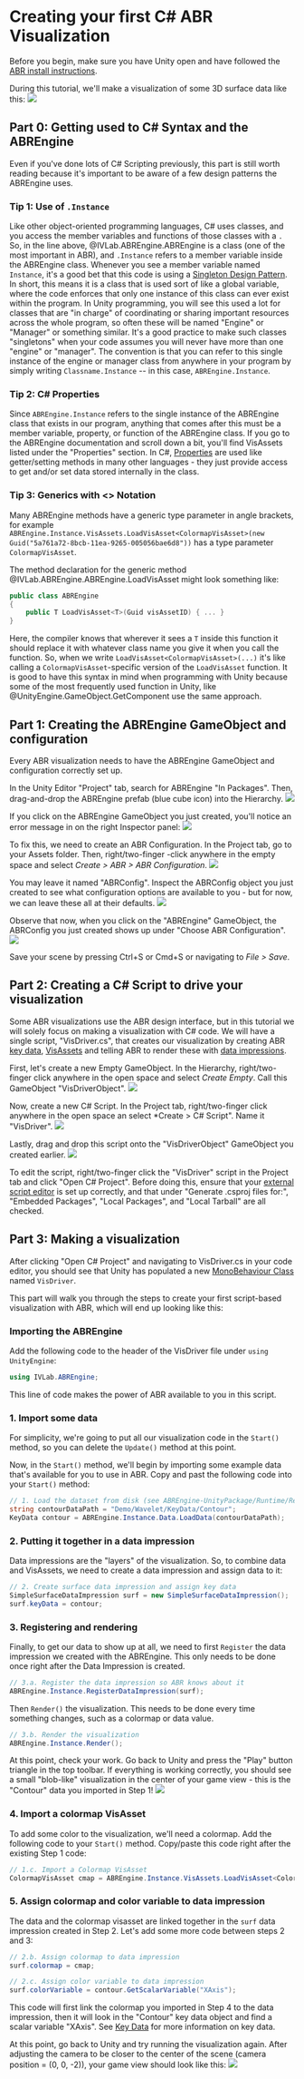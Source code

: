 # Creating your first C# ABR Visualization

Before you begin, make sure you have Unity open and have followed the [ABR install instructions](install.md).

During this tutorial, we'll make a visualization of some 3D surface data like this:
![](resources/cs-vis-teaser.png)

## Part 0: Getting used to C# Syntax and the ABREngine

Even if you've done lots of C# Scripting previously, this part is still worth reading because it's important to be aware of a few design patterns the ABREngine uses.

### Tip 1: Use of `.Instance`

Like other object-oriented programming languages, C# uses classes, and you
access the member variables and functions of those classes with a `.`  So, in
the line above, @IVLab.ABREngine.ABREngine is a class (one of the most important in ABR), and
`.Instance` refers to a member variable inside the ABREngine class.  Whenever
you see a member variable named `Instance`, it's a good bet that this code is
using a [Singleton Design Pattern](https://www.c-sharpcorner.com/UploadFile/8911c4/singleton-design-pattern-in-C-Sharp/).  In short, this means it is a class that is
used sort of like a global variable, where the code enforces that only one
instance of this class can ever exist within the program.  In Unity programming,
you will see this used a lot for classes that are "in charge" of coordinating or
sharing important resources across the whole program, so often these will be
named "Engine" or "Manager" or something similar.  It's a good practice to make
such classes "singletons" when your code assumes you will never have more than
one "engine" or "manager".  The convention is that you can refer to this single
instance of the engine or manager class from anywhere in your program by simply
writing `Classname.Instance` -- in this case, `ABREngine.Instance`.

### Tip 2: C# Properties

Since `ABREngine.Instance` refers to the single instance of the ABREngine class
that exists in our program, anything that comes after this must be a member
variable, property, or function of the ABREngine class.  If you go to the
ABREngine documentation and scroll down a bit, you'll find VisAssets listed
under the "Properties" section. In C#, [Properties](https://docs.microsoft.com/en-us/dotnet/csharp/programming-guide/classes-and-structs/properties) are used like getter/setting
methods in many other languages - they just provide access to get and/or set data
stored internally in the class.

### Tip 3: Generics with <> Notation

Many ABREngine methods have a generic type parameter in angle brackets, for example `ABREngine.Instance.VisAssets.LoadVisAsset<ColormapVisAsset>(new Guid("5a761a72-8bcb-11ea-9265-005056bae6d8"))` has a type parameter `ColormapVisAsset`.

The method declaration for the generic method @IVLab.ABREngine.ABREngine.LoadVisAsset might look something like:

```cs
public class ABREngine
{
    public T LoadVisAsset<T>(Guid visAssetID) { ... }
}
```

Here, the compiler knows that wherever it sees a `T` inside this function it
should replace it with whatever class name you give it when you call the
function.  So, when we write `LoadVisAsset<ColormapVisAsset>(...)` it's like
calling a `ColormapVisAsset`-specific version of the `LoadVisAsset` function.  It is
good to have this syntax in mind when programming with Unity because some of the
most frequently used function in Unity, like @UnityEngine.GameObject.GetComponent use
the same approach.


## Part 1: Creating the ABREngine GameObject and configuration

Every ABR visualization needs to have the ABREngine GameObject and configuration correctly set up.

In the Unity Editor "Project" tab, search for ABREngine "In Packages". Then, drag-and-drop the ABREngine prefab (blue cube icon) into the Hierarchy.
![](resources/cs-vis_1-abrengine.png)

If you click on the ABREngine GameObject you just created, you'll notice an error message in on the right Inspector panel:
![](resources/cs-vis_2-config-error.png)

To fix this, we need to create an ABR Configuration. In the Project tab, go to your Assets folder. Then, right/two-finger -click anywhere in the empty space and select *Create > ABR > ABR Configuration*.
![](resources/cs-vis_3-config-create.png)

You may leave it named "ABRConfig". Inspect the ABRConfig object you just created to see what configuration options are available to you - but for now, we can leave these all at their defaults.
![](resources/cs-vis_4-config-edit.png)

Observe that now, when you click on the "ABREngine" GameObject, the ABRConfig you just created shows up under "Choose ABR Configuration".
![](resources/cs-vis_5-config-check.png)

Save your scene by pressing Ctrl+S or Cmd+S or navigating to *File > Save*.


## Part 2: Creating a C# Script to drive your visualization

Some ABR visualizations use the ABR design interface, but in this tutorial we
will solely focus on making a visualization with C# code. We will have a single
script, "VisDriver.cs", that creates our visualization by creating ABR [key
data](key-data.md), [VisAssets](visassets.md) and telling ABR to render these
with [data impressions](data-impressions.md).

First, let's create a new Empty GameObject. In the Hierarchy, right/two-finger click anywhere in the open space and select *Create Empty*. Call this GameObject "VisDriverObject".
![](resources/cs-vis_6-create-empty.png)

Now, create a new C# Script. In the Project tab, right/two-finger click anywhere in the open space an select *Create > C# Script". Name it "VisDriver".
![](resources/cs-vis_7-create-script.png)

Lastly, drag and drop this script onto the "VisDriverObject" GameObject you created earlier.
![](resources/cs-vis_8-script-drag.png)

To edit the script, right/two-finger click the "VisDriver" script in the Project
tab and click "Open C# Project". Before doing this, ensure that your
[external script editor](https://learn.unity.com/tutorial/set-your-default-script-editor-ide)
is set up correctly, and that under "Generate .csproj files for:", "Embedded
Packages", "Local Packages", and "Local Tarball" are all checked.


## Part 3: Making a visualization

After clicking "Open C# Project" and navigating to VisDriver.cs in your code
editor, you should see that Unity has populated a new
[MonoBehaviour Class](https://docs.unity3d.com/Manual/class-MonoBehaviour.html) named `VisDriver`.

This part will walk you through the steps to create your first script-based visualization with ABR, which will end up looking like this:

### Importing the ABREngine

Add the following code to the header of the VisDriver file under `using UnityEngine`:

```cs
using IVLab.ABREngine;
```

This line of code makes the power of ABR available to you in this script.


### 1. Import some data

For simplicity, we're going to put all our visualization code in the `Start()` method, so you can delete the `Update()` method at this point.

Now, in the `Start()` method, we'll begin by importing some example data that's available for you to use in ABR. Copy and past the following code into your `Start()` method:

```cs
// 1. Load the dataset from disk (see ABREngine-UnityPackage/Runtime/Resources/media/datasets) for the raw data files
string contourDataPath = "Demo/Wavelet/KeyData/Contour";
KeyData contour = ABREngine.Instance.Data.LoadData(contourDataPath);
```

### 2. Putting it together in a data impression

Data impressions are the "layers" of the visualization. So, to combine data and VisAssets, we need to create a data impression and assign data to it:

```cs
// 2. Create surface data impression and assign key data
SimpleSurfaceDataImpression surf = new SimpleSurfaceDataImpression();
surf.keyData = contour;
```

### 3. Registering and rendering

Finally, to get our data to show up at all, we need to first `Register` the data impression we created with the ABREngine. This only needs to be done once right after the Data Impression is created.

```cs
// 3.a. Register the data impression so ABR knows about it
ABREngine.Instance.RegisterDataImpression(surf);
```

Then `Render()` the visualization. This needs to be done every time something changes, such as a colormap or data value.

```cs
// 3.b. Render the visualization
ABREngine.Instance.Render();
```

At this point, check your work. Go back to Unity and press the "Play" button triangle in the top toolbar. If everything is working correctly, you should see a small "blob-like" visualization in the center of your game view - this is the "Contour" data you imported in Step 1!
![](resources/cs-vis_9-basic-vis.png)


### 4. Import a colormap VisAsset

To add some color to the visualization, we'll need a colormap. Add the following code to your `Start()` method. Copy/paste this code right after the existing Step 1 code:

```cs
// 1.c. Import a Colormap VisAsset
ColormapVisAsset cmap = ABREngine.Instance.VisAssets.LoadVisAsset<ColormapVisAsset>(new System.Guid("5a761a72-8bcb-11ea-9265-005056bae6d8"));
```


### 5. Assign colormap and color variable to data impression

The data and the colormap visasset are linked together in the `surf` data impression created in Step 2. Let's add some more code between steps 2 and 3:

```cs
// 2.b. Assign colormap to data impression
surf.colormap = cmap;

// 2.c. Assign color variable to data impression
surf.colorVariable = contour.GetScalarVariable("XAxis");
```

This code will first link the colormap you imported in Step 4 to the data impression, then it will look in the "Contour" key data object and find a scalar variable "XAxis". See [Key Data](key-data.md) for more information on key data.

At this point, go back to Unity and try running the visualization again. After adjusting the camera to be closer to the center of the scene (camera position = (0, 0, -2)), your game view should look like this:
![](resources/cs-vis_10-colormap.png)